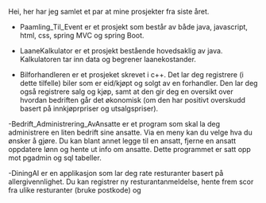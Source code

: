 Hei, her har jeg samlet et par at mine prosjekter fra siste året.

- Paamling_Til_Event er et prosjekt som består av både java, javascript, html, css, spring MVC og spring Boot.
  
- LaaneKalkulator er et prosjekt bestående hovedsaklig av java. Kalkulatoren tar inn data og begrener laanekostander.
  
- Bilforhandleren er et prosjeket skrevet i c++. Det lar deg registrere (i dette tilfelle) biler som er eid/kjøpt og solgt av en forhandler. 
Den lar deg også registrere salg og kjøp, samt at den gir deg en oversikt over hvordan bedriften går det økonomisk (om den har positivt overskudd basert på innkjøprpriser og utsalgspriser).

-Bedrift_Administrering_AvAnsatte er et program som skal la deg administrere en liten bedrift sine ansatte.
Via en meny kan du velge hva du ønsker å gjøre. Du kan blant annet legge til en ansatt, fjerne en ansatt
oppdatere lønn og hente ut info om ansatte. Dette programmet er satt opp mot pgadmin og sql tabeller. 

-DiningAI er en applikasjon som lar deg rate resturanter basert på allergivennlighet. Du kan registrer ny resturantanmeldelse, hente frem scor fra ulike resturanter (bruke postkode) og 
